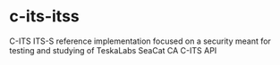 # c-its-itss
C-ITS ITS-S reference implementation focused on a security meant for testing and studying of  TeskaLabs SeaCat CA C-ITS API
